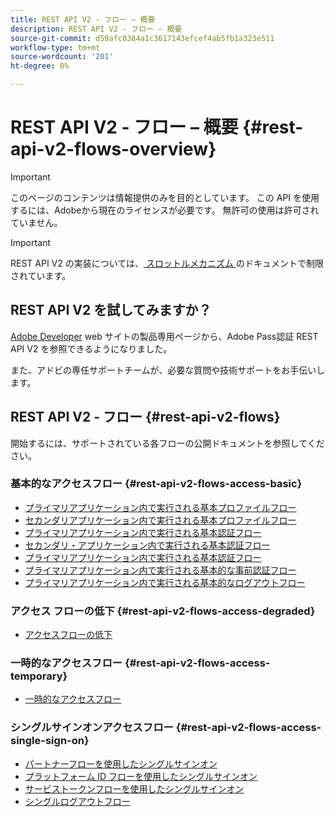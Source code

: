 ```yaml
---
title: REST API V2 - フロー – 概要
description: REST API V2 - フロー – 概要
source-git-commit: d59afc0384a1c3617143efcef4ab5fb1a323e511
workflow-type: tm+mt
source-wordcount: '201'
ht-degree: 0%

---
```



# REST API V2 - フロー – 概要 {#rest-api-v2-flows-overview}

>[!IMPORTANT]
>
> このページのコンテンツは情報提供のみを目的としています。 この API を使用するには、Adobeから現在のライセンスが必要です。 無許可の使用は許可されていません。

>[!IMPORTANT]
>
> REST API V2 の実装については、[ スロットルメカニズム ](/help/authentication/throttling-mechanism.md) のドキュメントで制限されています。

## REST API V2 を試してみますか？

[Adobe Developer](https://developer.adobe.com/adobe-pass/) web サイトの製品専用ページから、Adobe Pass認証 REST API V2 を参照できるようになりました。

また、アドビの専任サポートチームが、必要な質問や技術サポートをお手伝いします。

## REST API V2 - フロー {#rest-api-v2-flows}

開始するには、サポートされている各フローの公開ドキュメントを参照してください。

### 基本的なアクセスフロー {#rest-api-v2-flows-access-basic}

* [プライマリアプリケーション内で実行される基本プロファイルフロー](./basic-access-flows/rest-api-v2-basic-profiles-primary-application-flow.md)
* [セカンダリアプリケーション内で実行される基本プロファイルフロー](./basic-access-flows/rest-api-v2-basic-profiles-secondary-application-flow.md)
* [プライマリアプリケーション内で実行される基本認証フロー](./basic-access-flows/rest-api-v2-basic-authentication-primary-application-flow.md)
* [セカンダリ・アプリケーション内で実行される基本認証フロー](./basic-access-flows/rest-api-v2-basic-authentication-secondary-application-flow.md)
* [プライマリアプリケーション内で実行される基本認証フロー](./basic-access-flows/rest-api-v2-basic-authorization-primary-application-flow.md)
* [プライマリアプリケーション内で実行される基本的な事前認証フロー](./basic-access-flows/rest-api-v2-basic-preauthorization-primary-application-flow.md)
* [プライマリアプリケーション内で実行される基本的なログアウトフロー](./basic-access-flows/rest-api-v2-basic-logout-primary-application-flow.md)

### アクセス フローの低下 {#rest-api-v2-flows-access-degraded}

* [アクセスフローの低下](./degraded-access-flows/rest-api-v2-access-degraded-flows.md)

### 一時的なアクセスフロー {#rest-api-v2-flows-access-temporary}

* [一時的なアクセスフロー](./temporary-access-flows/rest-api-v2-access-temporary-flows.md)

### シングルサインオンアクセスフロー {#rest-api-v2-flows-access-single-sign-on}

* [パートナーフローを使用したシングルサインオン](./single-sign-on-access-flows/rest-api-v2-single-sign-on-partner-flows.md)
* [プラットフォーム ID フローを使用したシングルサインオン](./single-sign-on-access-flows/rest-api-v2-single-sign-on-platform-identity-flows.md)
* [サービストークンフローを使用したシングルサインオン](./single-sign-on-access-flows/rest-api-v2-single-sign-on-service-token-flows.md)
* [シングルログアウトフロー](./single-sign-on-access-flows/rest-api-v2-single-sign-on-logout-flow.md)
